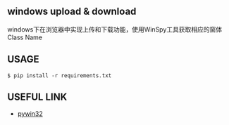 ## windows upload & download
windows下在浏览器中实现上传和下载功能，使用WinSpy工具获取相应的窗体Class Name

## USAGE
```
$ pip install -r requirements.txt
```

## USEFUL LINK
- [pywin32](https://pypi.org/project/pywin32/)
